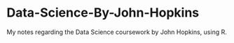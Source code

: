 # Data-Science-By-John-Hopkins
My notes regarding the Data Science coursework by John Hopkins, using R.
